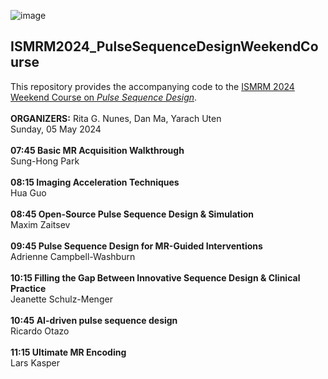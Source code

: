 ![image](https://github.com/PulseSequenceDesign24/ISMRM2024_PulseSequenceDesignWeekendCourse/assets/166624278/19ab0652-53d5-4013-89ef-11e9820858ef)
## ISMRM2024_PulseSequenceDesignWeekendCourse
This repository provides the accompanying code to the [ISMRM 2024 Weekend Course on *Pulse Sequence Design*](https://www.ismrm.org/24/24program.htm#Sunday).\
\
**ORGANIZERS:** Rita G. Nunes, Dan Ma, Yarach Uten\
Sunday, 05 May 2024\
\
**07:45 Basic MR Acquisition Walkthrough**\
Sung-Hong Park\
\
**08:15	 	Imaging Acceleration Techniques**\
Hua Guo\
\
**08:45	 	Open-Source Pulse Sequence Design & Simulation**\
Maxim Zaitsev\
\
**09:45	 	Pulse Sequence Design for MR-Guided Interventions**\
Adrienne Campbell-Washburn\
\
**10:15	 	Filling the Gap Between Innovative Sequence Design & Clinical Practice**\
Jeanette Schulz-Menger\
\
**10:45	 	AI-driven pulse sequence design**\
Ricardo Otazo\
\
**11:15	 	Ultimate MR Encoding**\
Lars Kasper
